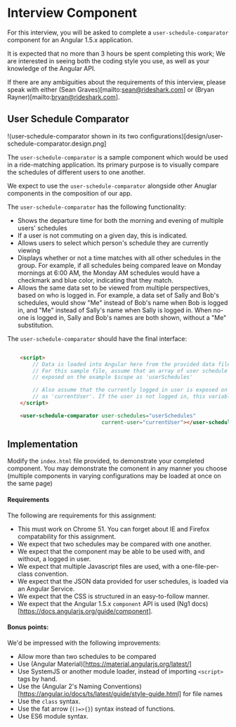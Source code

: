 # Interview Component

For this interview, you will be asked to complete a `user-schedule-comparator` component for an Angular 1.5.x application.

It is expected that no more than 3 hours be spent completing this work; We are interested in seeing both the coding style you use, as well as your knowledge of the Angular API.

If there are any ambiguities about the requirements of this interview, please speak with either (Sean Graves)[mailto:sean@rideshark.com] or (Bryan Rayner)[mailto:bryan@rideshark.com].

## User Schedule Comparator
!(user-schedule-comparator shown in its two configurations)[design/user-schedule-comparator.design.png]

The `user-schedule-comparator` is a sample component which would be used in a ride-matching application. Its 
primary purpose is to visually compare the schedules of different users to one another.

We expect to use the `user-schedule-comparator` alongside other Anuglar components in the composition of our app.

The `user-schedule-comparator` has the following functionality:

 - Shows the departure time for both the morning and evening of multiple users' schedules
 - If a user is not commuting on a given day, this is indicated.
 - Allows users to select which person's schedule they are currently viewing
 - Displays whether or not a time matches with all other schedules in the group. 
   For example, if all schedules being compared leave on Monday mornings at 6:00 AM, the Monday AM schedules would have a checkmark and blue color, indicating that they match.
 - Allows the same data set to be viewed from multiple perspectives, based on who is logged in.
   For example, a data set of Sally and Bob's schedules, would show "Me" instead of Bob's name when Bob is logged in, and "Me" instead of Sally's name when Sally is logged in.
   When no-one is logged in, Sally and Bob's names are both shown, without a "Me" substitution.

The `user-schedule-comparator` should have the final interface:

````html

    <script>
        // Data is loaded into Angular here from the provided data files.
        // For this sample file, assume that an array of user schedule data is 
        // exposed on the example $scope as 'userSchedules'

        // Also assume that the currently logged in user is exposed on the example $scope
        // as 'currentUser'. If the user is not logged in, this variable would be null.
    </script>

    <user-schedule-comparator user-schedules="userSchedules"
                              current-user="currentUser"></user-schedule-comparator>
````

## Implementation

Modify the `index.html` file provided, to demonstrate your completed component. 
You may demonstrate the comonent in any manner you choose (multiple components in 
varying configurations may be loaded at once on the same page)

#### Requirements
The following are requirements for this assignment:
 - This must work on Chrome 51. You can forget about IE and Firefox compatability for this assignment.
 - We expect that two schedules may be compared with one another.
 - We expect that the component may be able to be used with, and without, a logged in user.
 - We expect that multiple Javascript files are used, with a one-file-per-class convention.
 - We expect that the JSON data provided for user schedules, is loaded via an Angular Service.
 - We expect that the CSS is structured in an easy-to-follow manner.
 - We expect that the Angular 1.5.x `component` API is used (Ng1 docs)[https://docs.angularjs.org/guide/component].

#### Bonus points:
We'd be impressed with the following improvements:

 - Allow more than two schedules to be compared
 - Use (Angular Material)[https://material.angularjs.org/latest/]
 - Use SystemJS or another module loader, instead of importing `<script>` tags by hand.
 - Use the (Angular 2's Naming Conventions)[https://angular.io/docs/ts/latest/guide/style-guide.html] for file names
 - Use the `class` syntax.
 - Use the fat arrow (`()=>{}`) syntax instead of functions.
 - Use ES6 module syntax.